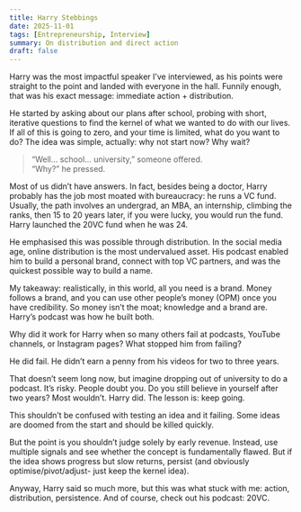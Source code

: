 ```yaml
---
title: Harry Stebbings
date: 2025-11-01
tags: [Entrepreneurship, Interview]
summary: On distribution and direct action
draft: false
---
```

Harry was the most impactful speaker I’ve interviewed, as his points were straight to the point and landed with everyone in the hall. Funnily enough, that was his exact message: immediate action + distribution.

He started by asking about our plans after school, probing with short, iterative questions to find the kernel of what we wanted to do with our lives. If all of this is going to zero, and your time is limited, what do you want to do? The idea was simple, actually: why not start now? Why wait?

> “Well… school… university,” someone offered.  
> “Why?” he pressed.

Most of us didn’t have answers. In fact, besides being a doctor, Harry probably has the job most moated with bureaucracy: he runs a VC fund. Usually, the path involves an undergrad, an MBA, an internship, climbing the ranks, then 15 to 20 years later, if you were lucky, you would run the fund. Harry launched the 20VC fund when he was 24.

He emphasised this was possible through distribution. In the social media age, online distribution is the most undervalued asset. His podcast enabled him to build a personal brand, connect with top VC partners, and was the quickest possible way to build a name.

My takeaway: realistically, in this world, all you need is a brand. Money follows a brand, and you can use other people’s money (OPM) once you have credibility. So money isn’t the moat; knowledge and a brand are. Harry’s podcast was how he built both.

Why did it work for Harry when so many others fail at podcasts, YouTube channels, or Instagram pages? What stopped him from failing?

He did fail. He didn’t earn a penny from his videos for two to three years.

That doesn’t seem long now, but imagine dropping out of university to do a podcast. It’s risky. People doubt you. Do you still believe in yourself after two years? Most wouldn’t. Harry did. The lesson is: keep going.

This shouldn’t be confused with testing an idea and it failing. Some ideas are doomed from the start and should be killed quickly.

But the point is you shouldn’t judge solely by early revenue. Instead, use multiple signals and see whether the concept is fundamentally flawed. But if the idea shows progress but slow returns, persist (and obviously optimise/pivot/adjust- just keep the kernel idea).

Anyway, Harry said so much more, but this was what stuck with me: action, distribution, persistence. And of course, check out his podcast: 20VC.
